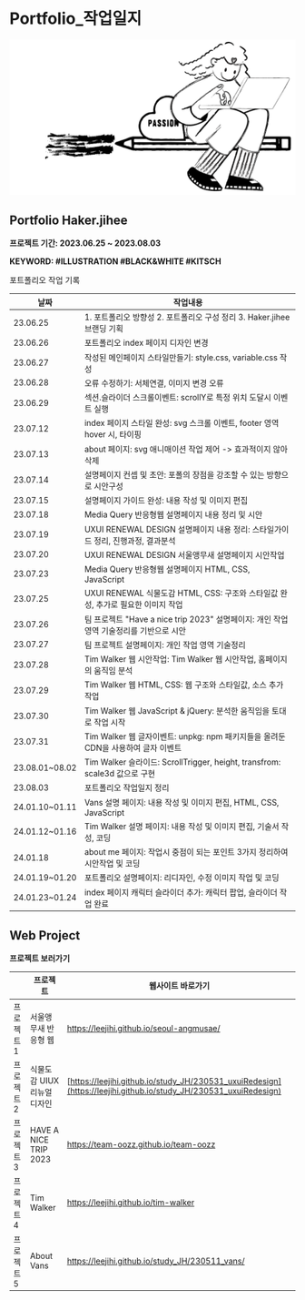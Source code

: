 # Portfolio_작업일지

![backgroundEx](./images/me2.gif)

## Portfolio Haker.jihee

__프로젝트 기간: 2023.06.25 ~ 2023.08.03__

__KEYWORD:  #ILLUSTRATION #BLACK&WHITE #KITSCH__

포트폴리오 작업 기록

| 날짜 | 작업내용 |
| --- | --- |
| 23.06.25 | 1. 포트폴리오 방향성  2. 포트폴리오 구성 정리 3. Haker.jihee 브랜딩 기획 |
| 23.06.26 | 포트폴리오 index 페이지 디자인 변경 |
| 23.06.27 | 작성된 메인페이지 스타일만들기:  style.css, variable.css 작성 |
| 23.06.28 | 오류 수정하기: 서체연결, 이미지 변경 오류 |
| 23.06.29 | 섹션.슬라이더 스크롤이벤트: scrollY로 특정 위치 도달시 이벤트 실행 |
| 23.07.12 | index 페이지 스타일 완성: svg 스크롤 이벤트,  footer 영역 hover 시, 타이핑 |
| 23.07.13 | about 페이지: svg 애니매이션 작업 제어 -> 효과적이지 않아 삭제 |
| 23.07.14 | 설명페이지 컨셉 및 초안: 포폴의 장점을 강조할 수 있는 방향으로 시안구성 |
| 23.07.15 | 설명페이지 가이드 완성: 내용 작성 및 이미지 편집 |
| 23.07.18 | Media Query 반응형웹 설명페이지 내용 정리 및 시안 |
| 23.07.19 | UXUI RENEWAL DESIGN 설명페이지 내용 정리: 스타일가이드 정리, 진행과정, 결과분석 |
| 23.07.20 | UXUI RENEWAL DESIGN 서울앵무새 설명페이지 시안작업 |
| 23.07.23 | Media Query 반응형웹 설명페이지 HTML, CSS, JavaScript |
| 23.07.25 | UXUI RENEWAL 식물도감 HTML, CSS: 구조와 스타일값 완성, 추가로 필요한 이미지 작업 |
| 23.07.26 | 팀 프로젝트 "Have a nice trip 2023" 설명페이지: 개인 작업 영역 기술정리를 기반으로 시안 |
| 23.07.27 | 팀 프로젝트 설명페이지: 개인 작업 영역 기술정리 |
| 23.07.28 | Tim Walker 웹 시안작업: Tim Walker 웹 시안작업, 홈페이지의 움직임 분석 |
| 23.07.29 | Tim Walker 웹 HTML, CSS: 웹 구조와 스타일값, 소스 추가 작업 |
| 23.07.30 | Tim Walker 웹 JavaScript & jQuery: 분석한 움직임을 토대로 작업 시작 |
| 23.07.31 | Tim Walker 웹 글자이벤트: unpkg: npm 패키지들을 올려둔 CDN을 사용하여 글자 이벤트 |
| 23.08.01~08.02 | Tim Walker 슬라이드: ScrollTrigger, height, transfrom: scale3d 값으로 구현 |
| 23.08.03 | 포트폴리오 작업일지 정리 |
| 24.01.10~01.11 | Vans 설명 페이지: 내용 작성 및 이미지 편집, HTML, CSS, JavaScript |
| 24.01.12~01.16 | Tim Walker 설명 페이지: 내용 작성 및 이미지 편집, 기술서 작성, 코딩 |
| 24.01.18 | about me 페이지: 작업시 중점이 되는 포인트 3가지 정리하여 시안작업 및 코딩 |
| 24.01.19~01.20 | 포트폴리오 설명페이지: 리디자인, 수정 이미지 작업 및 코딩 |
| 24.01.23~01.24 | index 페이지 캐릭터 슬라이더 추가: 캐릭터 팝업, 슬라이더 작업 완료 |


## Web Project

__프로젝트 보러가기__

|                |프로젝트                          | 웹사이트 바로가기                        |
|----------------|-------------------------------|-----------------------------|
|프로젝트 1|서울앵무새 반응형 웹         |https://leejihi.github.io/seoul-angmusae/       |
|프로젝트 2         |식물도감 UIUX 리뉴얼디자인           |[https://leejihi.github.io/study_JH/230531_uxuiRedesign](https://leejihi.github.io/study_JH/230531_uxuiRedesign)           |
|프로젝트 3          | HAVE A NICE TRIP 2023 |https://team-oozz.github.io/team-oozz|
|프로젝트 4          | Tim Walker |https://leejihi.github.io/tim-walker|
|프로젝트 5          | About Vans |https://leejihi.github.io/study_JH/230511_vans/|
